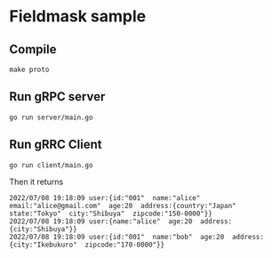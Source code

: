 # Fieldmask sample

## Compile
```
make proto
```

## Run gRPC server
```
go run server/main.go
```

## Run gRRC Client
```
go run client/main.go
```

Then it returns
```
2022/07/08 19:18:09 user:{id:"001"  name:"alice"  email:"alice@gmail.com"  age:20  address:{country:"Japan"  state:"Tokyo"  city:"Shibuya"  zipcode:"150-0000"}}
2022/07/08 19:18:09 user:{name:"alice"  age:20  address:{city:"Shibuya"}}
2022/07/08 19:18:09 user:{id:"001"  name:"bob"  age:20  address:{city:"Ikebukuro"  zipcode:"170-0000"}}
```
